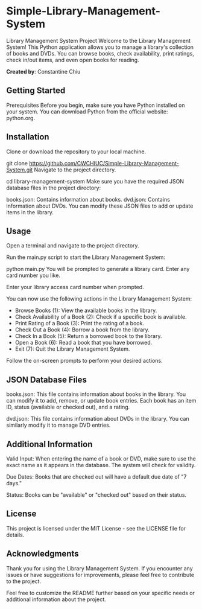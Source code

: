 # Simple-Library-Management-System
Library Management System Project
Welcome to the Library Management System! This Python application allows you to manage a library's collection of books and DVDs. You can browse books, check availability, print ratings, check in/out items, and even open books for reading.

**Created by**: Constantine Chiu

## Getting Started
Prerequisites
Before you begin, make sure you have Python installed on your system. You can download Python from the official website: python.org.

## Installation
Clone or download the repository to your local machine.

git clone https://github.com/CWCHIUC/Simple-Library-Management-System.git
Navigate to the project directory.

cd library-management-system
Make sure you have the required JSON database files in the project directory:

books.json: Contains information about books.
dvd.json: Contains information about DVDs.
You can modify these JSON files to add or update items in the library.

## Usage
Open a terminal and navigate to the project directory.

Run the main.py script to start the Library Management System:

python main.py
You will be prompted to generate a library card. Enter any card number you like.

Enter your library access card number when prompted.

You can now use the following actions in the Library Management System:

- Browse Books (1): View the available books in the library. 
- Check Availability of a Book (2): Check if a specific book is available.
- Print Rating of a Book (3): Print the rating of a book.
- Check Out a Book (4): Borrow a book from the library.
- Check In a Book (5): Return a borrowed book to the library.
- Open a Book (6): Read a book that you have borrowed.
- Exit (7): Quit the Library Management System.

Follow the on-screen prompts to perform your desired actions.

## JSON Database Files
books.json: This file contains information about books in the library. You can modify it to add, remove, or update book entries. Each book has an item ID, status (available or checked out), and a rating.

dvd.json: This file contains information about DVDs in the library. You can similarly modify it to manage DVD entries.

## Additional Information
Valid Input: When entering the name of a book or DVD, make sure to use the exact name as it appears in the database. The system will check for validity.

Due Dates: Books that are checked out will have a default due date of "7 days."

Status: Books can be "available" or "checked out" based on their status.

## License
This project is licensed under the MIT License - see the LICENSE file for details.

## Acknowledgments
Thank you for using the Library Management System. If you encounter any issues or have suggestions for improvements, please feel free to contribute to the project.

Feel free to customize the README further based on your specific needs or additional information about the project.
